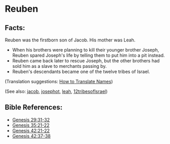 # Reuben #

## Facts: ##

Reuben was the firstborn son of Jacob. His mother was Leah.

 * When his brothers were planning to kill their younger brother Joseph, Reuben spared Joseph's life by telling them to put him into a pit instead.
 * Reuben came back later to rescue Joseph, but the other brothers had sold him as a slave to merchants passing by.
 * Reuben's descendants became one of the twelve tribes of Israel.

(Translation suggestions: [How to Translate Names](https://git.door43.org/Door43/en-ta-translate-vol1/src/master/content/translate_names.md))

(See also: [jacob](../other/jacob.md), [josephot](../other/josephot.md), [leah](../other/leah.md), [12tribesofIsrael](../other/12tribesofIsrael.md))

## Bible References: ##

* [Genesis 29:31-32](https://door43.org/en/bible/notes/gen/29/31)
* [Genesis 35:21-22](https://door43.org/en/bible/notes/gen/35/21)
* [Genesis 42:21-22](https://door43.org/en/bible/notes/gen/42/21)
* [Genesis 42:37-38](https://door43.org/en/bible/notes/gen/42/37)

